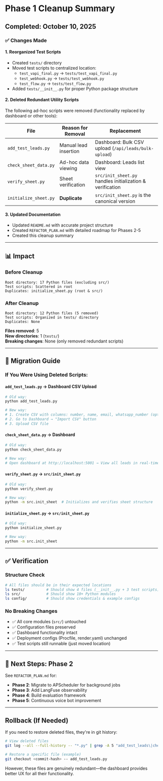 # Phase 1 Cleanup Summary

## Completed: October 10, 2025

### ✅ Changes Made

#### 1. **Reorganized Test Scripts**
- Created `tests/` directory
- Moved test scripts to centralized location:
  - `test_vapi_final.py` → `tests/test_vapi_final.py`
  - `test_webhook.py` → `tests/test_webhook.py`
  - `test_flow.py` → `tests/test_flow.py`
- Added `tests/__init__.py` for proper Python package structure

#### 2. **Deleted Redundant Utility Scripts**
The following ad-hoc scripts were removed (functionality replaced by dashboard or other tools):

| File | Reason for Removal | Replacement |
|------|-------------------|-------------|
| `add_test_leads.py` | Manual lead insertion | Dashboard: Bulk CSV upload (`/api/leads/bulk-upload`) |
| `check_sheet_data.py` | Ad-hoc data viewing | Dashboard: Leads list view |
| `verify_sheet.py` | Sheet verification | `src/init_sheet.py` handles initialization & verification |
| `initialize_sheet.py` | **Duplicate** | `src/init_sheet.py` is the canonical version |

#### 3. **Updated Documentation**
- Updated `README.md` with accurate project structure
- Created `REFACTOR_PLAN.md` with detailed roadmap for Phases 2-5
- Created this cleanup summary

---

## 📊 Impact

### Before Cleanup
```
Root directory: 17 Python files (excluding src/)
Test scripts: Scattered in root
Duplicates: initialize_sheet.py (root & src/)
```

### After Cleanup
```
Root directory: 12 Python files (5 removed)
Test scripts: Organized in tests/ directory
Duplicates: None
```

**Files removed**: 5  
**New directories**: 1 (`tests/`)  
**Breaking changes**: None (only removed redundant scripts)

---

## 🔄 Migration Guide

### If You Were Using Deleted Scripts:

#### `add_test_leads.py` → Dashboard CSV Upload
```bash
# Old way:
python add_test_leads.py

# New way:
# 1. Create CSV with columns: number, name, email, whatsapp_number (optional), partner (optional)
# 2. Go to Dashboard → "Import CSV" button
# 3. Upload CSV file
```

#### `check_sheet_data.py` → Dashboard
```bash
# Old way:
python check_sheet_data.py

# New way:
# Open dashboard at http://localhost:5001 → View all leads in real-time
```

#### `verify_sheet.py` → `src/init_sheet.py`
```bash
# Old way:
python verify_sheet.py

# New way:
python -m src.init_sheet  # Initializes and verifies sheet structure
```

#### `initialize_sheet.py` → `src/init_sheet.py`
```bash
# Old way:
python initialize_sheet.py

# New way:
python -m src.init_sheet
```

---

## ✅ Verification

### Structure Check
```bash
# All files should be in their expected locations
ls tests/          # Should show 4 files (__init__.py + 3 test scripts)
ls src/            # Should show 10+ Python modules
ls config/         # Should show credentials & example configs
```

### No Breaking Changes
- ✅ All core modules (`src/`) untouched
- ✅ Configuration files preserved
- ✅ Dashboard functionality intact
- ✅ Deployment configs (Procfile, render.yaml) unchanged
- ✅ Test scripts still runnable (just moved location)

---

## 🚀 Next Steps: Phase 2

See `REFACTOR_PLAN.md` for:
- **Phase 2**: Migrate to APScheduler for background jobs
- **Phase 3**: Add LangFuse observability
- **Phase 4**: Build evaluation framework
- **Phase 5**: Continuous voice bot improvement

---

## Rollback (If Needed)

If you need to restore deleted files, they're in git history:
```bash
# View deleted files
git log --all --full-history -- "*.py" | grep -A 5 "add_test_leads\|check_sheet_data\|verify_sheet\|initialize_sheet"

# Restore a specific file (example)
git checkout <commit-hash> -- add_test_leads.py
```

However, these files are genuinely redundant—the dashboard provides better UX for all their functionality.

